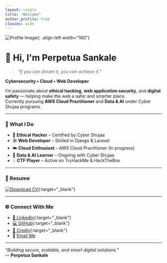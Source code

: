 ```yaml
---
layout: single
title: "Welcome"
author_profile: true
classes: wide
---
```


![Profile Image](/images/profile.jpeg){: .align-left width="160"}

# 👋 Hi, I'm Perpetua Sankale

> _“If you can dream it, you can achieve it.”_

**Cybersecurity • Cloud • Web Developer**

I’m passionate about **ethical hacking**, **web application security**, and **digital safety** — helping make the web a safer and smarter place.  
Currently pursuing **AWS Cloud Practitioner** and **Data & AI** under Cyber Shujaa programs.

---

### 🎯 What I Do
- 🧠 **Ethical Hacker** – Certified by Cyber Shujaa  
- 🕸️ **Web Developer** – Skilled in Django & Laravel  
- ☁️ **Cloud Enthusiast** – AWS Cloud Practitioner (In progress)  
- 🤖 **Data & AI Learner** – Ongoing with Cyber Shujaa  
- 💡 **CTF Player** – Active on TryHackMe & HackTheBox  

---

### 📄 Resume
[![Download CV](https://img.shields.io/badge/Download%20CV-PDF-green?style=for-the-badge&logo=adobeacrobatreader)](/files/Perpetua_Sankale_CV.pdf){:target="_blank"}

---

### 🌐 Connect With Me
- [💼 LinkedIn](https://www.linkedin.com/in/Perpetua-Sankale){:target="_blank"}  
- [💻 GitHub](https://github.com/Perpetua-k){:target="_blank"}  
- [🏅 Credly](https://www.credly.com/users/perpetua-sankale){:target="_blank"}  
- 📧 [Email Me](mailto:sankperpe@gmail.com)

---

_“Building secure, scalable, and smart digital solutions.”_  
— **Perpetua Sankale**
